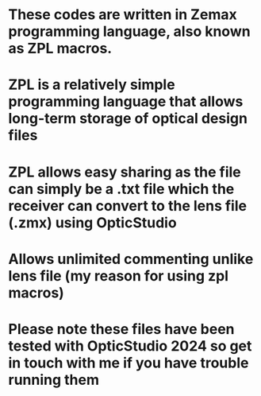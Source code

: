 # These codes are written in Zemax programming language, also known as ZPL macros.
# ZPL is a relatively simple programming language that allows long-term storage of optical design files
# ZPL allows easy sharing as the file can simply be a .txt file which the receiver can convert to the lens file (.zmx) using OpticStudio
# Allows unlimited commenting unlike lens file (my reason for using zpl macros)
# Please note these files have been tested with OpticStudio 2024 so get in touch with me if you have trouble running them
